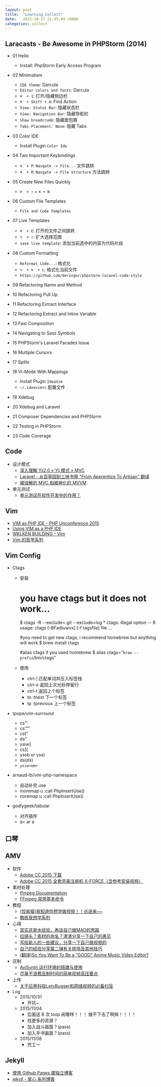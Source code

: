 ```yaml
---
layout: post
title:  "Learning Collect"
date:   2015-10-27 21:45:49 +0800
categories: collect
---
```

## Laracasts - Be Awesome in PHPStorm (2014)
- 01 Hello
  - Install: PhpStorm Early Access Program
- 02 Minimalism
  - `IDE theme`: Darcula
  - `Editor colors and fonts`: Darcula
  - `⌘  + 1`: 打开/隐藏侧边栏
  - `⌘  + Shift + A`: Find Action
  - `View: Status Bar`: 隐藏状态栏
  - `View: Navigation Bar`: 隐藏导航栏
  - `Show breadcrumb`: 隐藏面包屑
  - `Tabs Placement: None`: 隐藏 Tabs

- 03 Color IDE
  - Install Plugin `Color Ide`

- 04 Two Important Keybindings
  - `⌘  + P`: `Navgate -> File...` 文件跳转
  - `⌘  + R`: `Navgate -> File Structure` 方法跳转

- 05 Create New Files Quickly
  - `⌘  + ↑` + `⌘ + N`

- 06 Custom File Templates
  - `File and Code Templates`

- 07 Live Templates
  - `⌘  + E`: 打开的文件之间跳转
  - `⌥  + ↑`: 扩大选择范围
  - `save live template`: 添加当前选中的内容为代码片段

- 08 Custom Formatting
  - `Reformat Code...`: 格式化
  - `⌥  + ⌘  + L`: 格式化当前文件
  - `https://github.com/deringer/phpstorm-laravel-code-style`

- 09 Refactoring Name and Method
- 10 Refactoring Pull Up
- 11 Refactoring Extract Interface
- 12 Refactoring Extract and Inline Variable
- 13 Fast Composition
- 14 Navigating to Sass Symbols
- 15 PHPStorm's Laravel Facades Issue
- 16 Multiple Cursors
- 17 Splits
- 18 Vi-Mode With Mappings
  - Install Plugin `IdeaVim`
  - `~/.ideavimrc` 配置文件
- 19 Xdebug
- 20 Xdebug and Laravel
- 21 Composer Dependencies and PHPStorm
- 22 Testing in PHPStorm
- 23 Code Coverage


## Code
- 设计模式
  - [深入理解 Yii2.0 » Yii 模式 » MVC](http://www.digpage.com/mvc.html)
  - [Laravel - 从百草园到三味书屋 "From Apprentice To Artisan" 翻译](http://my.oschina.net/zgldh/blog/389246)
  - [被误解的 MVC 和被神化的 MVVM](http://blog.devtang.com/blog/2015/11/02/mvc-and-mvvm/)
- 单元测试
  - [单元测试在软件开发中的作用？](http://segmentfault.com/q/1010000000692485)

## Vim
  - [VIM as PHP IDE - PHP Unconference 2015](https://www.youtube.com/watch?v=2ME-aqoUpaU)
  - [Using VIM as a PHP IDE](http://mjacobus.github.io/2015/04/17/using-vim-as-a-php-ide.html)
  - [WKLKEN BUILDING - Vim](http://www.wklken.me/category/vim.html)
  - [Vim 的哲学系列](http://segmentfault.com/a/1190000000458565)

## Vim Config
  - Ctags
    - 安装

        # you have ctags but it does not work...
        $ ctags -R --exclude=.git --exclude=log *
        ctags: illegal option -- R
        usage: ctags [-BFadtuwvx] [-f tagsfile] file ...
        
        #you need to get new ctags, i recommend homebrew but anything will work
        $ brew install ctags
        
        #alias ctags if you used homebrew
        $ alias ctags="`brew --prefix`/bin/ctags"

    - 使用
        - ctrl-] 匹配单词并压入标签栈
        - ctrl-o 返回上次光标停留行
        - ctrl-t 返回上个标签
        - <leader>tn :tnext<CR> 下一个标签
        - <leader>tp :tprevious<CR> 上一个标签
        

  - tpope/vim-surround
    - cs"'
    - cs'<q>
    - cst"
    - ds"
    - ysiw]
    - cs]{
    - yssb or yss)
    - ds{ds)
    - `ysiw<em>`
    

  - arnaud-lb/vim-php-namespace
    - 自动补完 use
    - inoremap <Leader>u <C-O>:call PhpInsertUse()<CR>
    - noremap <Leader>u :call PhpInsertUse()<CR>

  - godlygeek/tabular
    - 对齐插件
    - a= ar a




## 口琴

## AMV
  - 软件
    - [Adobe CC 2015 下载](http://www.macx.cn/thread-2164746-1-2.html)
    - [Adobe CC 2015 全套完美注册机 X-FORCE（含参考安装视频）](http://www.lookae.com/macxf2015/)
  - 素材处理
    - [ffmpeg Documentation](https://www.ffmpeg.org/ffmpeg.html)
    - [FFmpeg 常用基本命令](http://www.cnblogs.com/dwdxdy/p/3240167.html)
  - 教程
    - [(饺紫猫)我知道你想学做视频！！点进来~~](http://www.bilibili.com/video/av2251441/)
    - [教练我想学系列](http://www.bilibili.com/video/av2884017/)
  - 心得
    - [其实这是水经验，再谈自己做MAD的思路](http://tieba.baidu.com/p/2810880348)
    - [拉镜头？素材的命名？渣渣分享一下自己的愚见](http://tieba.baidu.com/p/2382959899)
    - [写给新人的一些建议，分享一下自己做视频的](http://tieba.baidu.com/p/2216694777)
    - [自己的经验分享第二弹有关转场及其他技巧](http://tieba.baidu.com/p/2308418418)
    - [(翻译)So You Want To Be a "GOOD" Anime Music Video Editor?](http://tieba.baidu.com/p/2396426125?see_lz=1)
  - 压制
    - [AviSynth 运行环境的搭建与使用](http://bbs.feng.com/read-htm-tid-7948832.html)
    - [尽量不浪费压制时间的简单视频高压要点](http://blog.sina.com.cn/s/blog_3df9d2330100zcy4.html)
  - 上传
    - [关于后黑科技LetvBugger和网络视频的必备扫盲](http://tieba.baidu.com/p/3244249465)
  - Log
    - 2015/10/31
      - 开坑~
    - 2015/11/04
      - 后面这 8 次 loop 闹哪样！！！ 做不下去了啊摔！！！！
      - 找更多的资源？
      - 加入战斗画面？(pass)
      - 加入手书画面？(pass)
    - 2015/11/08
      - 完工～

## Jekyll
  - [使用 Github Pages 建独立博客](http://beiyuu.com/github-pages/)
  - [jekyll - 掌心 系列博客](http://www.zhanxin.info/jekyll/)
